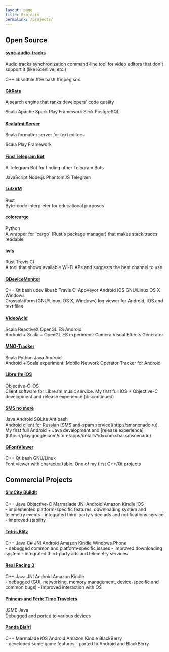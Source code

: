 ```yaml
---
layout: page
title: Projects
permalink: /projects/
---
```


## Open Source

#### [sync-audio-tracks](https://github.com/alopatindev/sync-audio-tracks)
Audio tracks synchronization command-line tool for video editors that don't support it (like Kdenlive, etc.)
<div class="tags">
  <span class="tag">C++</span>
  <span class="tag">libsndfile</span>
  <span class="tag">fftw</span>
  <span class="tag">bash</span>
  <span class="tag">ffmpeg</span>
  <span class="tag">sox</span>
</div>

#### [GitRate](https://github.com/alopatindev/gitrate)
A search engine that ranks developers' code quality
<div class="tags">
  <span class="tag">Scala</span>
  <span class="tag">Apache Spark</span>
  <span class="tag">Play Framework</span>
  <span class="tag">Slick</span>
  <span class="tag">PostgreSQL</span>
</div>

#### [Scalafmt Server](https://github.com/alopatindev/scalafmt-server)
Scala formatter server for text editors
<div class="tags">
  <span class="tag">Scala</span>
  <span class="tag">Play Framework</span>
</div>

#### [Find Telegram Bot](https://github.com/alopatindev/find-telegram-bot)
A Telegram Bot for finding other Telegram Bots
<div class="tags">
  <span class="tag">JavaScript</span>
  <span class="tag">Node.js</span>
  <span class="tag">PhantomJS</span>
  <span class="tag">Telegram</span>
</div>

#### [LulzVM](https://github.com/alopatindev/lulzvm)
<div class="tags">
  <span class="tag">Rust</span>
</div>
Byte-code interpreter for educational purposes

#### [colorcargo](https://github.com/alopatindev/colorcargo)
<div class="tags">
  <span class="tag">Python</span>
</div>
A wrapper for `cargo` (Rust's package manager) that makes stack traces readable

#### [iwls](https://github.com/alopatindev/iwls)
<div class="tags">
  <span class="tag">Rust</span>
  <span class="tag">Travis CI</span>
</div>
A tool that shows available Wi-Fi APs and suggests the best channel to use

#### [QDeviceMonitor](https://github.com/alopatindev/qdevicemonitor)
<div class="tags">
  <span class="tag">C++</span>
  <span class="tag">Qt</span>
  <span class="tag">bash</span>
  <span class="tag">udev</span>
  <span class="tag">libusb</span>
  <span class="tag">Travis CI</span>
  <span class="tag">AppVeyor</span>
  <span class="tag">Android</span>
  <span class="tag">iOS</span>
  <span class="tag">GNU/Linux</span>
  <span class="tag">OS X</span>
  <span class="tag">Windows</span>
</div>
Crossplatform (GNU/Linux, OS X, Windows) log viewer for Android, iOS and text files

#### [VideoAcid](https://github.com/alopatindev/videoacid)
<div class="tags">
  <span class="tag">Scala</span>
  <span class="tag">ReactiveX</span>
  <span class="tag">OpenGL ES</span>
  <span class="tag">Android</span>
</div>
Android + Scala + OpenGL ES experiment: Camera Visual Effects Generator

#### [MNO-Tracker](https://github.com/mnotracker/mnotracker)
<div class="tags">
  <span class="tag">Scala</span>
  <span class="tag">Python</span>
  <span class="tag">Java</span>
  <span class="tag">Android</span>
</div>
Android + Scala experiment: Mobile Network Operator Tracker for Android

#### [Libre.fm iOS](https://github.com/alopatindev/librefmios)
<div class="tags">
  <span class="tag">Objective-C</span>
  <span class="tag">iOS</span>
</div>
Client software for Libre.fm music service.
My first full iOS + Objective-C development and release experience (discontinued)

#### [SMS no more](https://github.com/alopatindev/smsnenado)
<div class="tags">
  <span class="tag">Java</span>
  <span class="tag">Android</span>
  <span class="tag">SQLite</span>
  <span class="tag">Ant</span>
  <span class="tag">bash</span>
</div>
Android client for Russian [SMS anti-spam service](http://smsnenado.ru).
My first full Android + Java development and [release experience](https://play.google.com/store/apps/details?id=com.sbar.smsnenado)

#### [QFontViewer](https://github.com/alopatindev/qfontviewer)
<div class="tags">
  <span class="tag">C++</span>
  <span class="tag">Qt</span>
  <span class="tag">bash</span>
  <span class="tag">GNU/Linux</span>
</div>
Font viewer with character table.
One of my first C++/Qt projects

## Commercial Projects

#### [SimCity BuildIt](http://www.ea.com/simcity-buildit)
<div class="tags">
  <span class="tag">C++</span>
  <span class="tag">Java</span>
  <span class="tag">Objective-C</span>
  <span class="tag">Marmalade</span>
  <span class="tag">JNI</span>
  <span class="tag">Android</span>
  <span class="tag">Amazon Kindle</span>
  <span class="tag">iOS</span>
</div>
- implemented platform-specific features, downloading system and telemetry events
- integrated third-party video ads and notifications service
- improved stability

#### [Tetris Blitz](http://www.tetrisblitz.com)
<div class="tags">
  <span class="tag">C++</span>
  <span class="tag">Java</span>
  <span class="tag">C#</span>
  <span class="tag">JNI</span>
  <span class="tag">Android</span>
  <span class="tag">Amazon Kindle</span>
  <span class="tag">Windows Phone</span>
</div>
- debugged common and platform-specific issues
- improved downloading system
- integrated third-party ads and telemetry services

#### [Real Racing 3](http://www.ea.com/real-racing-3)
<div class="tags">
  <span class="tag">C++</span>
  <span class="tag">Java</span>
  <span class="tag">JNI</span>
  <span class="tag">Android</span>
  <span class="tag">Amazon Kindle</span>
</div>
- debugged (GUI, networking, memory management, device-specific and common bugs)
- improved interaction with OS

#### [Phineas and Ferb: Time Travelers](http://java.mob.org/game/phineas_and_ferb_time_travelers.html)
<div class="tags">
  <span class="tag">J2ME</span>
  <span class="tag">Java</span>
</div>
Debugged and ported to various devices

#### [Panda Blair!](https://itunes.apple.com/us/app/panda-blair!/id500995558?mt=8)
<div class="tags">
  <span class="tag">C++</span>
  <span class="tag">Marmalade</span>
  <span class="tag">iOS</span>
  <span class="tag">Android</span>
  <span class="tag">Amazon Kindle</span>
  <span class="tag">BlackBerry</span>
</div>
- developed some game features
- ported to Android and BlackBerry
